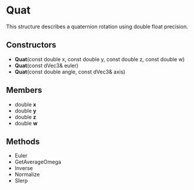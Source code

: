 # Quat #
This structure describes a quaternion rotation using double float precision.

## Constructors ##
- **Quat**(const double x, const double y, const double z, const double w)
- **Quat**(const dVec3& euler)
- **Quat**(const double angle, const dVec3& axis)

## Members ##
- double **x**
- double **y**
- double **z**
- double **w**

## Methods ##
- Euler
- GetAverageOmega
- Inverse
- Normalize
- Slerp
